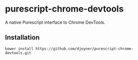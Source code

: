 # purescript-chrome-devtools

A native Purescript interface to Chrome DevTools.

## Installation

```
bower install https://github.com/djoyner/purescript-chrome-devtools.git
```
